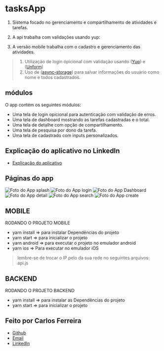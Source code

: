 # tasksApp  

1. Sistema focado no gerenciamento e compartilhamento de atividades e tarefas.
2. A api trabalha com validações usando yup:
 
3. A versão mobile trabalha com o cadastro e gerenciamento das atividades.

> 1. Utilização de login opicional com validação usando ([Yup](https://github.com/jquense/yup)) e ([Unform](https://unform.dev/)) 
> 2. Uso de ([async-storage](https://github.com/react-native-async-storage/async-storage)) para salvar informações do usuário como nome e todos cadastrados.

## módulos

O app contém os seguintes módulos:

* Uma tela de login opicional para autenticação com validação de erros.
* Uma tela de dashboard mostrando as tarefas cadastradas e o total.
* Uma tela de detalhe com opção de compartilhamento.
* Uma tela de pesquisa por dono da tarefa.
* Uma tela de cadastrado com inputs personalizados.

## Explicação do aplicativo no LinkedIn
* [Explicação do aplicativo](https://www.linkedin.com/posts/carlos-ferreira-4b2ba219a_js-nodejs-reactnative-activity-6861048209477783553-Bool)

## Páginas do app
![Foto do App splash](https://github.com/CarlosSTS/tasksApp/blob/master/images/splash.png)
![Foto do App login](https://github.com/CarlosSTS/tasksApp/blob/master/images/login.png)
![Foto do App Dashboard](https://github.com/CarlosSTS/tasksApp/blob/master/images/dashboard.png)
![Foto do App detail](https://github.com/CarlosSTS/tasksApp/blob/master/images/detalhe.png)
![Foto do App search](https://github.com/CarlosSTS/tasksApp/blob/master/images/pesquisar.png)
![Foto do App create](https://github.com/CarlosSTS/tasksApp/blob/master/images/cadastro.png)

## MOBILE
RODANDO O PROJETO MOBILE
* yarn install => para instalar Dependências do projeto
* yarn start => para inicializar o projeto
* yarn android => para executar o projeto no emulador android
* yarn ios => Para executar no emulador iOS
> lembre-se de trocar o IP pelo da sua rede no seguintes arquivos: api.js

## BACKEND
RODANDO O PROJETO BACKEND
* yarn install => para instalar as Dependências do projeto
* yarn start => para inicializar o projeto

## Feito por Carlos Ferreira
* [Github](https://www.github.com/CarlosSTS)
* [Email](mailto://carlossts826@gmail.com)
* [LinkedIn](https://www.linkedin.com/in/carlos-ferreira-4b2ba219a/)
